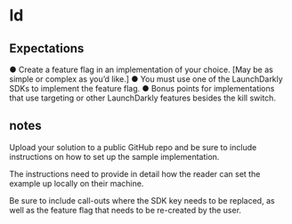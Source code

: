 # ld

## Expectations

● Create a feature flag in an implementation of your choice. [May be as simple or complex as
you’d like.]
● You must use one of the LaunchDarkly SDKs to implement the feature flag.
● Bonus points for implementations that use targeting or other LaunchDarkly features besides the
kill switch.

## notes

Upload your solution to a public GitHub repo and be sure to include instructions on how to set up the sample implementation.

The instructions need to provide in detail how the reader can set the example up locally on their machine.

Be sure to include call-outs where the SDK key needs to be replaced, as well as the feature flag that needs to be re-created by
the user.

